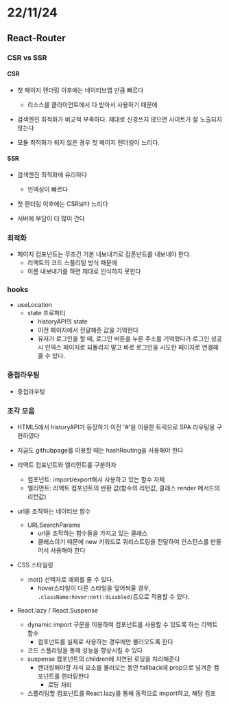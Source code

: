# 22/11/24

## React-Router

### CSR vs SSR

#### CSR

- 첫 페이지 렌더링 이후에는 네이티브앱 만큼 빠르다
	- 리소스를 클라이언트에서 다 받아서 사용하기 때문에

- 검색엔진 최적화가 비교적 부족하다. 제대로 신경쓰지 않으면 사이트가 잘 노출되지 않는다
- 모듈 최적화가 되지 않은 경우 첫 페이지 렌더링이 느리다.

#### SSR

- 검색엔진 최적화에 유리하다
	- 인덱싱이 빠르다

- 첫 렌더링 이후에는 CSR보다 느리다
- 서버에 부담이 더 많이 간다

### 최적화

- 페이지 컴포넌트는 무조건 기본 내보내기로 컴폰넌트를 내보내야 한다.
	- 리액트의 코드 스플리팅 방식 때문에
	- 이름 내보내기를 하면 제대로 인식하지 못한다

### hooks

- useLocation
	- state 프로퍼티
		- historyAPI의 state
		- 이전 페이지에서 전달해준 값을 기억한다
		- 유저가 로그인을 할 때, 로그인 버튼을 누른 주소를 기억했다가 로그인 성공 시 인덱스 페이지로 되돌리지 말고 바로 로그인을 시도한 페이지로 연결해줄 수 있다.

### 중첩라우팅

- 중첩라우팅


### 조각 모음

- HTML5에서 historyAPI가 등장하기 이전 '#'을 이용한 트릭으로 SPA 라우팅을 구현하였다
- 지금도 githubpage를 이용할 때는 hashRouting을 사용해야 한다

- 리액트 컴포넌트와 엘리먼트를 구분하자
	- 컴포넌트: import/export해서 사용하고 있는 함수 자체
	- 엘리먼트: 리액트 컴포넌트의 반환 값(함수의 리턴값, 클래스 render 메서드의 리턴값)

- url을 조작하는 네이티브 함수
	- URLSearchParams
		- url을 조작하는 함수들을 가지고 있는 클래스
		- 클래스이기 때문에 new 키워드로 쿼리스트링을 전달하여 인스턴스를 만들어서 사용해야 한다
- CSS 스타일링
	- :not() 선택자로 예외를 줄 수 있다.
		- hover스타일이 다른 스타일을 덮어씌울 경우, `.className:hover:not(:disabled)`등으로 적용할 수 있다.
- React.lazy / React.Suspense
	- dynamic import 구문을 이용하여 컴포넌트를 사용할 수 있도록 하는 리액트 함수
		- 컴포넌트를 실제로 사용하는 경우에만 불러오도록 한다
	- 코드 스플리팅을 통헤 성능을 향상시킬 수 있다
	- suspense 컴포넌트의 children에 지연된 로딩을 처리해준다
		- 렌더링해야할 자식 요소를 불러오는 동안 fallback에 prop으로 넘겨준 컴포넌트를 렌더링한다
			- 로딩 처리
	- 스플리팅할 컴포넌트를 React.lazy를 통해 동적으로 import하고, 해당 컴포